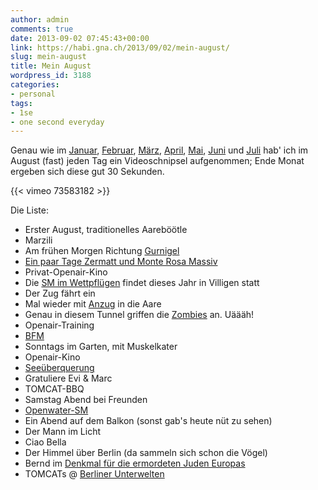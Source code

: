 ```yaml
---
author: admin
comments: true
date: 2013-09-02 07:45:43+00:00
link: https://habi.gna.ch/2013/09/02/mein-august/
slug: mein-august
title: Mein August
wordpress_id: 3188
categories:
- personal
tags:
- 1se
- one second everyday
---
```


Genau wie im [Januar](https://habi.gna.ch/2013/02/01/mein-januar/), [Februar](https://habi.gna.ch/2013/03/04/mein-februar/), [März](https://habi.gna.ch/2013/04/01/mein-marz/), [April](https://habi.gna.ch/2013/05/01/mein-april/), [Mai](https://habi.gna.ch/2013/06/01/mein-mai/), [Juni](https://habi.gna.ch/2013/07/01/mein-juni/) und [Juli](https://habi.gna.ch/2013/08/02/mein-juli/) hab' ich im August (fast) jeden Tag ein Videoschnipsel aufgenommen; Ende Monat ergeben sich diese gut 30 Sekunden.

{{< vimeo 73583182 >}}

Die Liste:
* Erster August, traditionelles Aareböötle
* Marzili
* Am frühen Morgen Richtung [Gurnigel](http://runkeeper.com/user/davidhaberthuer/activity/219016172)
* [Ein paar Tage Zermatt und Monte Rosa Massiv](https://habi.gna.ch/2013/08/21/ich-war-ein-paar-tage-in-den-bergen/)
* Privat-Openair-Kino
* Die [SM im Wettpflügen](http://wettpfluegen.ch) findet dieses Jahr in Villigen statt
* Der Zug fährt ein
* Mal wieder mit [Anzug](http://divelog.davidhaberthuer.ch/2013.08.14.hammerschmitte.pdf) in die Aare
* Genau in diesem Tunnel griffen die [Zombies](https://www.zombiesrungame.com/habi/2120951/) an. Uäääh!
* Openair-Training
* [BFM](https://www.facebook.com/BernerFrisbeeMeisterschaft)
* Sonntags im Garten, mit Muskelkater
* Openair-Kino
* [Seeüberquerung](http://seeueberquerung.ch)
* Gratuliere Evi & Marc
* TOMCAT-BBQ
* Samstag Abend bei Freunden
* [Openwater-SM](http://www.fsn.ch/desktopdefault.aspx/tabid-830?page=meetDetail&meetId=572951)
* Ein Abend auf dem Balkon (sonst gab's heute nüt zu sehen)
* Der Mann im Licht
* Ciao Bella
* Der Himmel über Berlin (da sammeln sich schon die Vögel)
* Bernd im [Denkmal für die ermordeten Juden Europas](https://de.wikipedia.org/wiki/Denkmal_f%C3%BCr_die_ermordeten_Juden_Europas)
* TOMCATs @ [Berliner Unterwelten](http://berliner-unterwelten.de)
